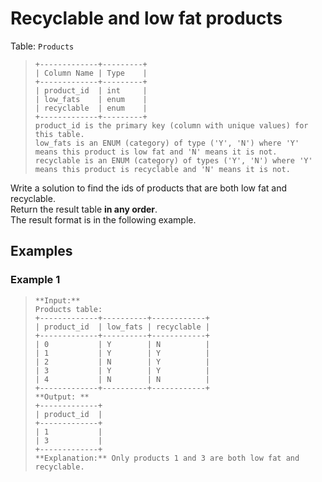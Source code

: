 # Recyclable and low fat products
Table: `Products`

> ```
> +-------------+---------+
> | Column Name | Type    |
> +-------------+---------+
> | product_id  | int     |
> | low_fats    | enum    |
> | recyclable  | enum    |
> +-------------+---------+
> product_id is the primary key (column with unique values) for this table.
> low_fats is an ENUM (category) of type ('Y', 'N') where 'Y' means this product is low fat and 'N' means it is not.
> recyclable is an ENUM (category) of types ('Y', 'N') where 'Y' means this product is recyclable and 'N' means it is not.
> ```
 

Write a solution to find the ids of products that are both low fat and recyclable.  
Return the result table **in any order**.  
The result format is in the following example.

 
## Examples
### Example 1

> ```
> **Input:** 
> Products table:
> +-------------+----------+------------+
> | product_id  | low_fats | recyclable |
> +-------------+----------+------------+
> | 0           | Y        | N          |
> | 1           | Y        | Y          |
> | 2           | N        | Y          |
> | 3           | Y        | Y          |
> | 4           | N        | N          |
> +-------------+----------+------------+
> **Output: **
> +-------------+
> | product_id  |
> +-------------+
> | 1           |
> | 3           |
> +-------------+
> **Explanation:** Only products 1 and 3 are both low fat and recyclable.
> ```